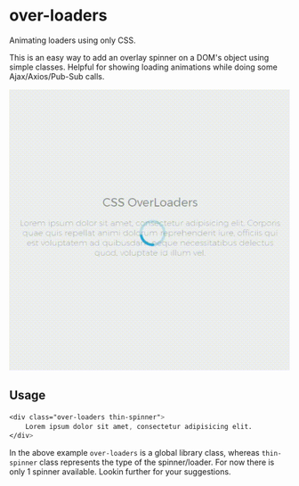 # over-loaders
Animating loaders using only CSS.

This is an easy way to add an overlay spinner on a DOM's object using simple classes. Helpful for showing loading animations while doing some Ajax/Axios/Pub-Sub calls.

![over-loader example image (thin-spinner)](images/thin-spinner.gif?raw=true "ThinSpinner")

## Usage

```css
<div class="over-loaders thin-spinner">
    Lorem ipsum dolor sit amet, consectetur adipisicing elit.
</div>
```
In the above example `over-loaders` is a global library class, whereas `thin-spinner` class represents the type of the spinner/loader. For now there is only 1 spinner available. Lookin further for your suggestions.